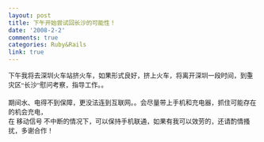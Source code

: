 ```yaml
---
layout: post
title: 下午开始尝试回长沙的可能性！
date: '2008-2-2'
comments: true
categories: Ruby&Rails
link: true
---
```

<div><font face="Verdana"><font size="2">下午我将去深圳火车站挤火车，如果形式良好，挤上火车，将离开深圳一段时间，到重灾区&ldquo;长沙&rdquo;慰问考察，指导工作。。</font></font></div>
<div>&nbsp;</div>
<div><font face="Verdana"><font size="2">期间水、电得不到保障，更没法连到互联网。。</font></font><font face="Verdana"><font size="2">会尽量带上手机和充电器，</font></font><font face="Verdana"><font size="2">抓住可能存在的机会充电，</font></font></div>
<div><font face="Verdana"><font size="2">在 移动信号 不中断的情况下，可以保持手机联通，</font></font><font face="Verdana"><font size="2">如果有我可以效劳的，还请酌情搔扰，多谢合作！</font></font></div>
